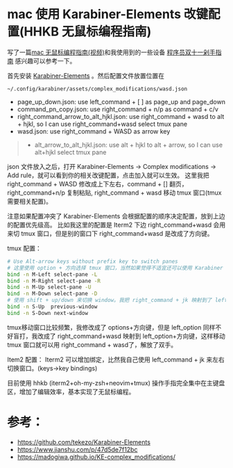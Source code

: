 # mac 使用 Karabiner-Elements  改键配置(HHKB 无鼠标编程指南)

写了一篇[mac 无鼠标编程指南(视频)](https://zhuanlan.zhihu.com/p/91031876)和我使用到的一些设备 [程序员双十一剁手指南](https://zhuanlan.zhihu.com/p/89192238) 感兴趣可以参考一下。

首先安装 [Karabiner-Elements](https://github.com/pqrs-org/Karabiner-Elements) 。然后配置文件放置位置在

`~/.config/karabiner/assets/complex_modifications/wasd.json`

- page_up_down.json: use left_command + [ ] as page_up and page_down
- command_pn_copy.json: use right_command + n/p as command + c/v
- right_command_arrow_to_alt_hjkl.json: use right_command + wasd to alt + hjkl, so I can use right_command+wasd select tmux pane
- wasd.json: use right_command + WASD as arrow key
> - alt_arrow_to_alt_hjkl.json: use alt + hjkl to alt + arrow, so I can use alt+hjkl select tmux pane

json 文件放入之后，打开 Karabiner-Elements -> Complex modifications -> Add rule，就可以看到你的相关改键配置，点击加入就可以生效。
这里我把 right_command + WASD 修改成上下左右，command + [] 翻页， right_command+n/p 复制粘贴,
right_command + wasd 移动 tmux 窗口(tmux需要相关配置)。

注意如果配置冲突了 Karabiner-Elements 会根据配置的顺序决定配置，放到上边的配置优先级高。
比如我这里的配置是 Iterm2 下边 right_command+wasd 会用来切 tmux 窗口，但是别的窗口下 right_command+wasd 是改成了方向键。

tmux 配置：

```sh
# Use Alt-arrow keys without prefix key to switch panes
# 这里使用 option + 方向选择 tmux 窗口，当然如果觉得不适宜还可以使用 Karabiner 修改别的映射到 option+方向键
bind -n M-Left select-pane -L
bind -n M-Right select-pane -R
bind -n M-Up select-pane -U
bind -n M-Down select-pane -D
# 使用 shift + up/down 来切换 window。我把 right_command + jk 映射到了 left_shift + up/down
bind -n S-Up  previous-window
bind -n S-Down next-window
```

tmux移动窗口比较频繁，我修改成了 options+方向键，但是 left_option 同样不好盲打，我改成了 right_command+wasd 映射到
left_option+方向键，这样移动 tmux 窗口就可以用 right_command + wasd了，解放了双手。

Item2 配置：
Iterm2 可以增加绑定，比然我自己使用 left_command + jk 来左右切换窗口。(keys->key bindings)

目前使用 hhkb (iterm2+oh-my-zsh+neovim+tmux) 操作手指完全集中在主键盘区，增加了编辑效率，基本实现了无鼠标编程。

# 参考：

- https://github.com/tekezo/Karabiner-Elements
- https://www.jianshu.com/p/47d5de7f12bc
- https://madogiwa.github.io/KE-complex_modifications/
